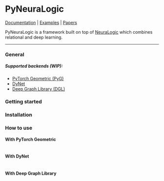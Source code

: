 # PyNeuraLogic

[Documentation]() | [Examples](#examples) | [Papers]()

PyNeuraLogic is a framework built on top of [NeuraLogic](https://github.com/GustikS/NeuraLogic) which combines relational and deep learning.

---

### General



##### Supported backends (WIP):
- [PyTorch Geometric (PyG)](https://github.com/rusty1s/pytorch_geometric)
- [DyNet](https://github.com/clab/dynet)
- [Deep Graph Library (DGL)](https://github.com/dmlc/dgl)

### Getting started

### Installation

### How to use

#### With PyTorch Geometric

```python

```

#### With DyNet

```python

```

#### With Deep Graph Library

```python

```
